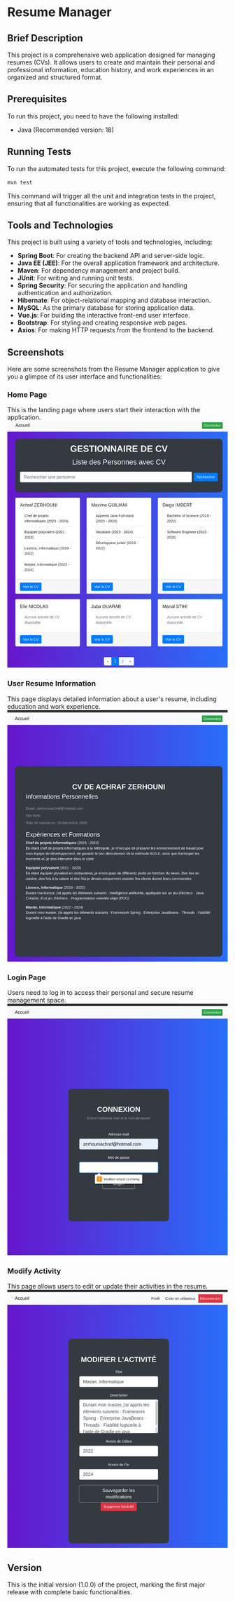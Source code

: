 # Resume Manager

## Brief Description

This project is a comprehensive web application designed for managing resumes (CVs). It allows users to create and maintain their personal and professional information, education history, and work experiences in an organized and structured format.

## Prerequisites

To run this project, you need to have the following installed:

- Java (Recommended version: 18)

## Running Tests

To run the automated tests for this project, execute the following command:
```bash
mvn test
```


This command will trigger all the unit and integration tests in the project, ensuring that all functionalities are working as expected.

## Tools and Technologies

This project is built using a variety of tools and technologies, including:

- **Spring Boot**: For creating the backend API and server-side logic.
- **Java EE (JEE)**: For the overall application framework and architecture.
- **Maven**: For dependency management and project build.
- **JUnit**: For writing and running unit tests.
- **Spring Security**: For securing the application and handling authentication and authorization.
- **Hibernate**: For object-relational mapping and database interaction.
- **MySQL**: As the primary database for storing application data.
- **Vue.js**: For building the interactive front-end user interface.
- **Bootstrap**: For styling and creating responsive web pages.
- **Axios**: For making HTTP requests from the frontend to the backend.

## Screenshots

Here are some screenshots from the Resume Manager application to give you a glimpse of its user interface and functionalities:

### Home Page
This is the landing page where users start their interaction with the application.
![Home Page](./screenshots/home.png)

### User Resume Information
This page displays detailed information about a user's resume, including education and work experience.
![Resume Information Page](./screenshots/user_details.png)

### Login Page
Users need to log in to access their personal and secure resume management space.
![Login Page](./screenshots/login.png)

### Modify Activity
This page allows users to edit or update their activities in the resume.
![Modify Activity Page](./screenshots/edit_activity.png)


## Version

This is the initial version (1.0.0) of the project, marking the first major release with complete basic functionalities.


